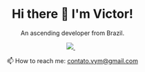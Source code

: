 <h1 align='center'>
  Hi there 👋 I'm Victor!
</h1>

<p align='center'>
  An ascending developer from Brazil.
</p>

<p align='center'>
  <a href="https://www.linkedin.com/in/vymartinez/" alt="Linkedin" target="_blank">
    <img src="https://img.shields.io/badge/linkedin-%230077B5.svg?&style=for-the-badge&logo=linkedin&logoColor=white"/>
  </a>&nbsp;&nbsp;
</p>

<p align='center'>
  📫 How to reach me: <a href='mailto:contato.vym@gmail.com'>contato.vym@gmail.com</a>
</p>


